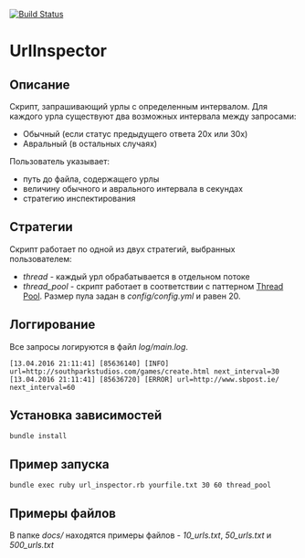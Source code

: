 [![Build Status](https://travis-ci.org/mrsutter/url_inspector.svg?branch=master)](https://travis-ci.org/mrsutter/url_inspector)

# UrlInspector

## Описание

Скрипт, запрашивающий урлы с определенным интервалом. Для каждого урла существуют два возможных интервала между запросами:
  * Обычный (если статус предыдущего ответа 20x или 30x)
  * Авральный (в остальных случаях)

Пользователь указывает:

  * путь до файла, содержащего урлы
  * величину обычного и аврального интервала в секундах
  * стратегию инспектирования

## Стратегии

Скрипт работает по одной из двух стратегий, выбранных пользователем:

  * *thread* - каждый урл обрабатывается в отдельном потоке
  * *thread_pool* - скрипт работает в соответствии с паттерном [Thread Pool](https://en.wikipedia.org/wiki/Thread_pool). Размер пула задан в *config/config.yml* и равен 20.

## Логгирование
  Все запросы логируются в файл *log/main.log*.

    [13.04.2016 21:11:41] [85636140] [INFO] url=http://southparkstudios.com/games/create.html next_interval=30
    [13.04.2016 21:11:41] [85636720] [ERROR] url=http://www.sbpost.ie/ next_interval=60

## Установка зависимостей

    bundle install

## Пример запуска

    bundle exec ruby url_inspector.rb yourfile.txt 30 60 thread_pool

## Примеры файлов

В папке *docs/* находятся примеры файлов - *10_urls.txt*, *50_urls.txt* и *500_urls.txt*


